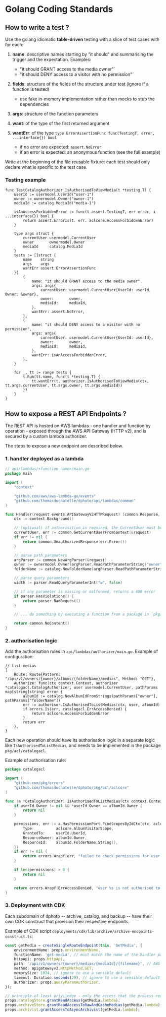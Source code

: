 # Golang Coding Standards

## How to write a test ?

Use the golang idiomatic **table-driven** testing with a slice of test cases with for each:

1. **name**: descriptive names starting by "it should" and summarising the trigger and the expectation. Examples:
    * "it should GRANT access to the media owner"`
    * "it should DENY access to a visitor with no permission"`

2. **fields**: structure of the fields of the structure under test (ignore if a function is tested)
    * use fake in-memory implementation rather than mocks to stub the dependencies

3. **args**: structure of the function parameters

4. **want**: of the type of the first returned argument

5. **wantErr**: of the type `type ErrorAssertionFunc func(TestingT, error, ...interface{}) bool`
    * if no error are expected: `assert.NoError`
    * if an error is expected: an anonymous function (see the full example)

Write at the beginning of the file reusable fixture: each test should only declare what is specific to the test case.

### Testing example

```
func TestCatalogAuthorizer_IsAuthorisedToViewMedia(t *testing.T) {
    userId := usermodel.UserId("user-1")
    owner := ownermodel.Owner("owner-1")
    mediaId := catalog.MediaId("media-1")

    isAnAccessForbiddenError := func(t assert.TestingT, err error, i ...interface{}) bool {
        return assert.ErrorIs(t, err, aclcore.AccessForbiddenError)
    }

    type args struct {
        currentUser usermodel.CurrentUser
        owner       ownermodel.Owner
        mediaId     catalog.MediaId
    }
    tests := []struct {
        name    string
        args    args
        wantErr assert.ErrorAssertionFunc
    }{
        {
            name: "it should GRANT access to the media owner",
            args: args{
                currentUser: usermodel.CurrentUser{UserId: userId, Owner: &owner},
                owner:       owner,
                mediaId:     mediaId,
            },
            wantErr: assert.NoError,
        },
        {
            name: "it should DENY access to a visitor with no permission",
            args: args{
                currentUser: usermodel.CurrentUser{UserId: userId},
                owner:       owner,
                mediaId:     mediaId,
            },
            wantErr: isAnAccessForbiddenError,
        },
    }

    for _, tt := range tests {
        t.Run(tt.name, func(t *testing.T) {
            tt.wantErr(t, authorizer.IsAuthorisedToViewMedia(ctx, tt.args.currentUser, tt.args.owner, tt.args.mediaId))
        })
    }
}
```

## How to expose a REST API Endpoints ?

The REST API is hosted on AWS lambdas - one handler and function by operation - exposed through the AWS API Gateway (HTTP v2), and is secured by a custom lambda
authorizer.

The steps to expose a new endpoint are described below.

### 1. handler deployed as a lambda

```go
// api/lambdas/<function name>/main.go
package main

import (
	"context"

	"github.com/aws/aws-lambda-go/events"
	"github.com/thomasduchatelle/dphoto/api/lambdas/common"
)

func Handler(request events.APIGatewayV2HTTPRequest) (common.Response, error) {
	ctx := context.Background()

	// (optional) if authorisation is required, the CurrentUser must be present from the context from the Authorizer
	currentUser, err := common.GetCurrentUserFromContext(&request)
	if err != nil {
		return common.UnauthorizedResponse(err.Error())
	}

	// parse path parameters
	argParser := common.NewArgParser(&request)
	owner := ownermodel.Owner(argParser.ReadPathParameterString("owner"))
	folderName := catalog.NewFolderName(argParser.ReadPathParameterString("folderName"))

	// parse query parameters
	width := parser.ReadQueryParameterInt("w", false)

	// if any parameter is missing or malformed, returns a 400 error
	if parser.HasViolations() {
		return parser.BadRequest()
	}

	// ... do something by executing a function from a package in `pkg/`.

	return common.NoContent()
}

```

### 2. authorisation logic

Add the authorisation rules in `api/lambdas/authorizer/main.go`. Example of configuration:

```
// list-medias
{
    Route: Route{Pattern: "/api/v1/owners/{owner}/albums/{folderName}/medias", Method: "GET"},
    Authorize: func(ctx context.Context, authoriser *catalogacl.CatalogAuthorizer, user usermodel.CurrentUser, pathParams map[string]string) error {
        albumId := catalog.NewAlbumIdFromStrings(pathParams["owner"], pathParams["folderName"])
        err := authoriser.IsAuthorisedToListMedias(ctx, user, albumId)
        if errors.Is(err, catalogacl.ErrAccessDenied) {
            return aclcore.AccessForbiddenError
        }
        return err
    },
}
```

Each new operation should have its authorisation logic in a separate logic like `IsAuthorisedToListMedias`, and needs to be implemented in the package
`pkg/acl/catalogacl`.

Example of authorisation rule:

```go
package catalogacl

import (
	"github.com/pkg/errors"
	"github.com/thomasduchatelle/dphoto/pkg/acl/aclcore"
)

func (a *CatalogAuthorizer) IsAuthorisedToListMedias(ctx context.Context, userId usermodel.CurrentUser, albumId catalog.AlbumId) error {
	if userId.Owner != nil && *userId.Owner == albumId.Owner {
		return nil
	}

	permissions, err := a.HasPermissionPort.FindScopesByIdCtx(ctx, aclcore.ScopeId{
		Type:          aclcore.AlbumVisitorScope,
		GrantedTo:     userId.UserId,
		ResourceOwner: albumId.Owner,
		ResourceId:    albumId.FolderName.String(),
	})
	if err != nil {
		return errors.Wrapf(err, "failed to check permissions for user %s on album %s", userId.UserId, albumId)
	}

	if len(permissions) > 0 {
		return nil
	}

	return errors.Wrapf(ErrAccessDenied, "user %s is not authorised to list medias from album %s", userId.UserId, albumId)
}

```

### 3. Deployment with CDK

Each subdomain of dphoto -- archive, catalog, and backup -- have their own CDK construct that provision their respective endpoints.

Example of CDK script `deployments/cdk/lib/archive/archive-endpoints-construct.ts`:

```typescript
const getMedia = createSingleRouteEndpoint(this, 'GetMedia', {
    environmentName: props.environmentName,
    functionName: 'get-media', // must match the name of the handler package "api/lambdas/<function name>/main.go"
    httpApi: props.httpApi,
    path: '/api/v1/owners/{owner}/medias/{mediaId}/{filename}', // AWS API Gateway route id 
    method: apigatewayv2.HttpMethod.GET,
    memorySize: 1024, // ignore to use a sensible default
    timeout: Duration.seconds(29), // ignore to use a sensible default (max is 29s)
    authorizer: props.queryParamAuthorizer,
});

// principle of least priviledge - only the access that the process requires is granted
props.catalogStore.grantReadAccess(getMedia.lambda);
props.archiveStore.grantReadAccessToRawAndCacheMedias(getMedia.lambda);
props.archivist.grantAccessToAsyncArchivist(getMedia.lambda);
```
